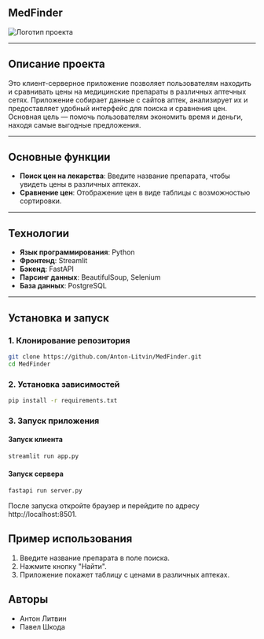## MedFinder

![Логотип проекта](https://i.redd.it/odp5mi64gyy21.png)  

---

## Описание проекта

Это клиент-серверное приложение позволяет пользователям находить и сравнивать цены на медицинские препараты в различных аптечных сетях. Приложение собирает данные с сайтов аптек, анализирует их и предоставляет удобный интерфейс для поиска и сравнения цен. Основная цель — помочь пользователям экономить время и деньги, находя самые выгодные предложения.

---

## Основные функции

- **Поиск цен на лекарства**: Введите название препарата, чтобы увидеть цены в различных аптеках.
- **Сравнение цен**: Отображение цен в виде таблицы с возможностью сортировки.

---

## Технологии

- **Язык программирования**: Python
- **Фронтенд**: Streamlit
- **Бэкенд**: FastAPI
- **Парсинг данных**: BeautifulSoup, Selenium
- **База данных**: PostgreSQL

---

## Установка и запуск

### 1. Клонирование репозитория

```bash
git clone https://github.com/Anton-Litvin/MedFinder.git
cd MedFinder
```
### 2. Установка зависимостей
```bash
pip install -r requirements.txt
```

### 3. Запуск приложения
#### Запуск клиента
```bash
streamlit run app.py
```
#### Запуск сервера
```bash
fastapi run server.py
```
После запуска откройте браузер и перейдите по адресу http://localhost:8501.

## Пример использования
1. Введите название препарата в поле поиска.
2. Нажмите кнопку "Найти".
3. Приложение покажет таблицу с ценами в различных аптеках.

## Авторы
- Антон Литвин 
- Павел Шкода 
